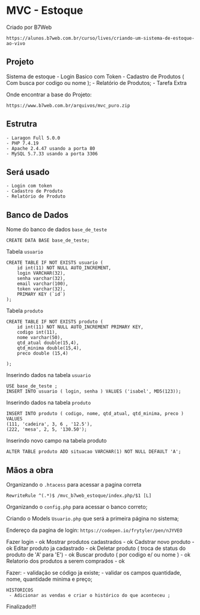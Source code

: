 # MVC - Estoque

Criado por B7Web

    https://alunos.b7web.com.br/curso/lives/criando-um-sistema-de-estoque-ao-vivo

## Projeto
Sistema de estoque
    - Login Basico com Token
    - Cadastro de Produtos ( Com busca por codigo ou nome );
    - Relatório de Produtos;
    - Tarefa Extra

Onde encontrar a base do Projeto:

    https://www.b7web.com.br/arquivos/mvc_puro.zip

## Estrutra
    - Laragon Full 5.0.0
    - PHP 7.4.19
    - Apache 2.4.47 usando a porta 80
    - MySQL 5.7.33 usando a porta 3306

## Será usado
    - Login com token
    - Cadastro de Produto 
    - Relatório de Produto


## Banco de Dados

Nome do banco de dados `base_de_teste`

    CREATE DATA BASE base_de_teste;

Tabela `usuario`

    CREATE TABLE IF NOT EXISTS usuario (
        id int(11) NOT NULL AUTO_INCREMENT,
        login VARCHAR(32),
        senha varchar(32),
        email varchar(100), 
        token varchar(32), 
        PRIMARY KEY (`id`)
    );

Tabela `produto`

    CREATE TABLE IF NOT EXISTS produto (
        id int(11) NOT NULL AUTO_INCREMENT PRIMARY KEY,
        codigo int(11),
        nome varchar(50),
        qtd_atual double(15,4),
        qtd_minima double(15,4),
        preco double (15,4)

    );

Inserindo dados na tabela `usuario`

    USE base_de_teste ;
    INSERT INTO usuario ( login, senha ) VALUES ('isabel', MD5(123));

Inserindo dados na tabela `produto`

    INSERT INTO produto ( codigo, nome, qtd_atual, qtd_minima, preco ) 
    VALUES 
    (111, 'cadeira', 3, 6 , '12.5'),
    (222, 'mesa', 2, 5, '130.50');


Inserindo novo campo na tabela produto

    ALTER TABLE produto ADD situacao VARCHAR(1) NOT NULL DEFAULT 'A';

## Mãos a obra

Organizando o `.htacess` para acessar a pagina correta

    RewriteRule ^(.*)$ /mvc_b7web_estoque/index.php/$1 [L]

Organizando o `config.php` para acessar o banco correto;

Criando o Models `Usuario.php` que será a primeira página no sistema;

Endereço da pagina de login: `https://codepen.io/frytyler/pen/nJYVEO`

Fazer login - ok 
Mostrar produtos cadastrados - ok
Cadstrar novo produto - ok 
Editar produto ja cadastrado - ok 
Deletar produto ( troca de status do produto de 'A' para 'E') - ok 
Buscar produto ( por codigo e/ ou nome ) -  ok 
Relatorio dos produtos a serem comprados - ok 



Fazer:
    - validação se código ja existe;
    - validar os campos quantidade,  nome, quantidade minima e preço;

    HISTORICOS
     - Adicionar as vendas e criar o histórico do que aconteceu ;

 

 Finalizado!!!

 